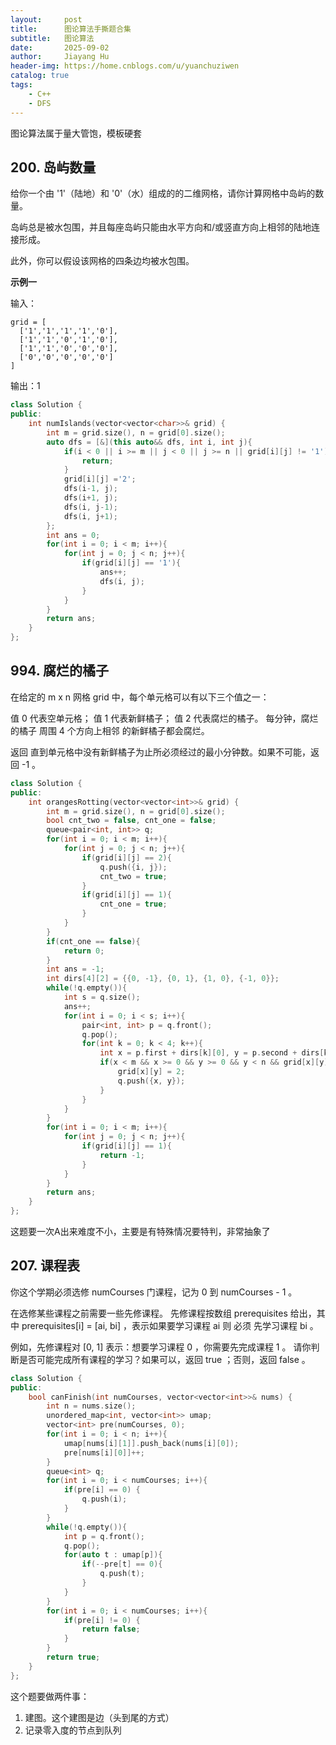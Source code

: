 ```yaml
---
layout:     post
title:      图论算法手撕题合集
subtitle:   图论算法
date:       2025-09-02
author:     Jiayang Hu
header-img: https://home.cnblogs.com/u/yuanchuziwen
catalog: true
tags:
    - C++
    - DFS
---
```


图论算法属于量大管饱，模板硬套

## 200. 岛屿数量

给你一个由 '1'（陆地）和 '0'（水）组成的的二维网格，请你计算网格中岛屿的数量。

岛屿总是被水包围，并且每座岛屿只能由水平方向和/或竖直方向上相邻的陆地连接形成。

此外，你可以假设该网格的四条边均被水包围。

**示例一**

输入：
```
grid = [
  ['1','1','1','1','0'],
  ['1','1','0','1','0'],
  ['1','1','0','0','0'],
  ['0','0','0','0','0']
]
```

输出：1

```cpp
class Solution {
public:
    int numIslands(vector<vector<char>>& grid) {
        int m = grid.size(), n = grid[0].size();
        auto dfs = [&](this auto&& dfs, int i, int j){
            if(i < 0 || i >= m || j < 0 || j >= n || grid[i][j] != '1'){
                return;
            }
            grid[i][j] ='2';
            dfs(i-1, j);
            dfs(i+1, j);
            dfs(i, j-1);
            dfs(i, j+1);
        };
        int ans = 0;
        for(int i = 0; i < m; i++){
            for(int j = 0; j < n; j++){
                if(grid[i][j] == '1'){
                    ans++;
                    dfs(i, j);
                }
            }
        }
        return ans;
    }
};
```


## 994. 腐烂的橘子

在给定的 m x n 网格 grid 中，每个单元格可以有以下三个值之一：

值 0 代表空单元格；
值 1 代表新鲜橘子；
值 2 代表腐烂的橘子。
每分钟，腐烂的橘子 周围 4 个方向上相邻 的新鲜橘子都会腐烂。

返回 直到单元格中没有新鲜橘子为止所必须经过的最小分钟数。如果不可能，返回 -1 。

```cpp
class Solution {
public:
    int orangesRotting(vector<vector<int>>& grid) {
        int m = grid.size(), n = grid[0].size();
        bool cnt_two = false, cnt_one = false;
        queue<pair<int, int>> q;
        for(int i = 0; i < m; i++){
            for(int j = 0; j < n; j++){
                if(grid[i][j] == 2){
                    q.push({i, j});
                    cnt_two = true;
                }
                if(grid[i][j] == 1){
                    cnt_one = true;
                }
            }
        }
        if(cnt_one == false){
            return 0;
        }
        int ans = -1;
        int dirs[4][2] = {{0, -1}, {0, 1}, {1, 0}, {-1, 0}};
        while(!q.empty()){
            int s = q.size();
            ans++;
            for(int i = 0; i < s; i++){
                pair<int, int> p = q.front();
                q.pop();
                for(int k = 0; k < 4; k++){
                    int x = p.first + dirs[k][0], y = p.second + dirs[k][1];
                    if(x < m && x >= 0 && y >= 0 && y < n && grid[x][y] == 1){
                        grid[x][y] = 2;
                        q.push({x, y});
                    }
                }
            }
        }
        for(int i = 0; i < m; i++){
            for(int j = 0; j < n; j++){
                if(grid[i][j] == 1){
                    return -1;
                }
            }
        }
        return ans;
    }
};
```

这题要一次A出来难度不小，主要是有特殊情况要特判，非常抽象了

## 207. 课程表

你这个学期必须选修 numCourses 门课程，记为 0 到 numCourses - 1 。

在选修某些课程之前需要一些先修课程。 先修课程按数组 prerequisites 给出，其中 prerequisites[i] = [ai, bi] ，表示如果要学习课程 ai 则 必须 先学习课程  bi 。

例如，先修课程对 [0, 1] 表示：想要学习课程 0 ，你需要先完成课程 1 。
请你判断是否可能完成所有课程的学习？如果可以，返回 true ；否则，返回 false 。

```cpp
class Solution {
public:
    bool canFinish(int numCourses, vector<vector<int>>& nums) {
        int n = nums.size();
        unordered_map<int, vector<int>> umap;
        vector<int> pre(numCourses, 0);
        for(int i = 0; i < n; i++){
            umap[nums[i][1]].push_back(nums[i][0]);
            pre[nums[i][0]]++;
        }
        queue<int> q;
        for(int i = 0; i < numCourses; i++){
            if(pre[i] == 0) {
                q.push(i);
            }
        }
        while(!q.empty()){
            int p = q.front();
            q.pop();
            for(auto t : umap[p]){
                if(--pre[t] == 0){
                    q.push(t);
                }
            }
        }
        for(int i = 0; i < numCourses; i++){
            if(pre[i] != 0) {
                return false;
            }
        }  
        return true;  
    }
};
```

这个题要做两件事：
1. 建图。这个建图是边（头到尾的方式）
2. 记录零入度的节点到队列
